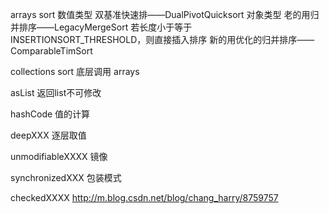 arrays
sort
数值类型  双基准快速排——DualPivotQuicksort
对象类型 
	老的用归并排序——LegacyMergeSort  若长度小于等于INSERTIONSORT_THRESHOLD，则直接插入排序
	新的用优化的归并排序——ComparableTimSort

collections
sort 
底层调用 arrays

asList
返回list不可修改

hashCode
值的计算

deepXXX
逐层取值

unmodifiableXXXX
镜像

synchronizedXXX
包装模式

checkedXXXX
http://m.blog.csdn.net/blog/chang_harry/8759757